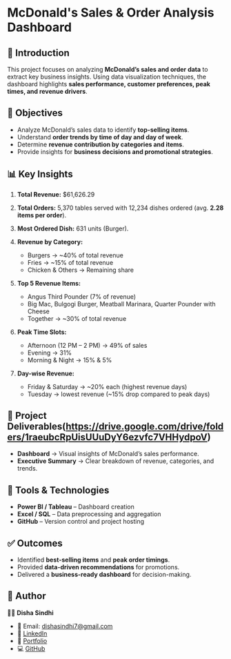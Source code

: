 # McDonald's Sales & Order Analysis Dashboard

## 📌 Introduction

This project focuses on analyzing **McDonald’s sales and order data** to extract key business insights. Using data visualization techniques, the dashboard highlights **sales performance, customer preferences, peak times, and revenue drivers**.

## 🎯 Objectives

* Analyze McDonald’s sales data to identify **top-selling items**.
* Understand **order trends by time of day and day of week**.
* Determine **revenue contribution by categories and items**.
* Provide insights for **business decisions and promotional strategies**.

## 📊 Key Insights

1. **Total Revenue:** \$61,626.29
2. **Total Orders:** 5,370 tables served with 12,234 dishes ordered (avg. **2.28 items per order**).
3. **Most Ordered Dish:** 631 units (Burger).
4. **Revenue by Category:**

   * Burgers → \~40% of total revenue
   * Fries → \~15% of total revenue
   * Chicken & Others → Remaining share
5. **Top 5 Revenue Items:**

   * Angus Third Pounder (7% of revenue)
   * Big Mac, Bulgogi Burger, Meatball Marinara, Quarter Pounder with Cheese
   * Together → \~30% of total revenue
6. **Peak Time Slots:**

   * Afternoon (12 PM – 2 PM) → 49% of sales
   * Evening → 31%
   * Morning & Night → 15% & 5%
7. **Day-wise Revenue:**

   * Friday & Saturday → \~20% each (highest revenue days)
   * Tuesday → lowest revenue (\~15% drop compared to peak days)

## 📂 Project Deliverables(https://drive.google.com/drive/folders/1raeubcRpUisUUuDyY6ezvfc7VHHydpoV)

* **Dashboard** → Visual insights of McDonald’s sales performance.
* **Executive Summary** → Clear breakdown of revenue, categories, and trends.

## 🚀 Tools & Technologies

* **Power BI / Tableau** – Dashboard creation
* **Excel / SQL** – Data preprocessing and aggregation
* **GitHub** – Version control and project hosting

## ✅ Outcomes

* Identified **best-selling items** and **peak order timings**.
* Provided **data-driven recommendations** for promotions.
* Delivered a **business-ready dashboard** for decision-making.

## 🙌 Author

👩‍💻 **Disha Sindhi**

* 📧 Email: [dishasindhi7@gmail.com](mailto:dishasindhi7@gmail.com)
* 🔗 [LinkedIn](https://www.linkedin.com/in/disha-sindhi-b0092732a/)
* 📂 [Portfolio](https://www.wscubetech.com/portfolio/data/disha-sindhi-rsk7ymi)
* 💻 [GitHub](https://github.com/DishaSindhi)
